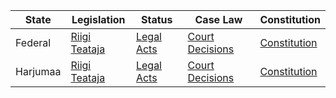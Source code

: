 | State        | Legislation                                       | Status                                            | Case Law                                         | Constitution                                      |
|--------------|---------------------------------------------------|---------------------------------------------------|--------------------------------------------------|---------------------------------------------------|
| Federal      | [Riigi Teataja](https://www.riigiteataja.ee)     | [Legal Acts](https://www.riigiteataja.ee/en)      | [Court Decisions](https://www.riigiteataja.ee/en) | [Constitution](https://www.riigiteataja.ee/en)    |
| Harjumaa     | [Riigi Teataja](https://www.riigiteataja.ee)     | [Legal Acts](https://www.riigiteataja.ee/en)      | [Court Decisions](https://www.riigiteataja.ee/en) | [Constitution](https://www.riigiteataja.ee/en)    |
